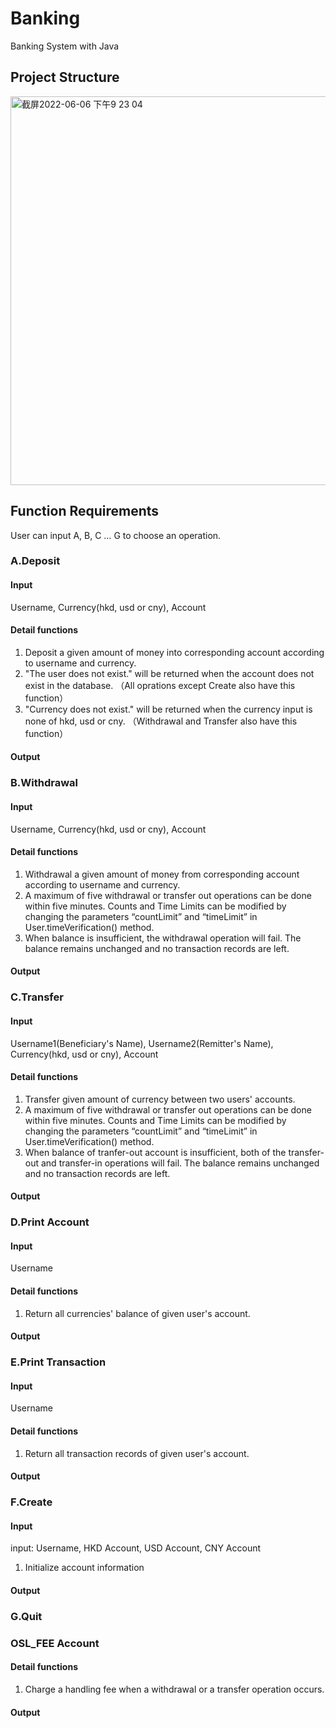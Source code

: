 # Banking
Banking System with Java

## Project Structure
<img width="622" alt="截屏2022-06-06 下午9 23 04" src="https://user-images.githubusercontent.com/67938768/172169210-e6e120f5-5195-4d0a-8c3e-d04b1bd2a76f.png">

## Function Requirements

User can input A, B, C … G to choose an operation.

### A.Deposit
#### Input
Username, Currency(hkd, usd or cny), Account
#### Detail functions
1. Deposit a given amount of money into corresponding account according to username and currency.
2. "The user does not exist." will be returned when the account does not exist in the database. 
   （All oprations except Create also have this function）
3. "Currency does not exist." will be returned when the currency input is none of hkd, usd or cny.
   （Withdrawal and Transfer also have this function）
#### Output

### B.Withdrawal
#### Input
Username, Currency(hkd, usd or cny), Account
#### Detail functions
1. Withdrawal a given amount of money from corresponding account according to username and currency.
2. A maximum of five withdrawal or transfer out operations can be done within five minutes. 
   Counts and Time Limits can be modified by changing the parameters “countLimit” and “timeLimit” in User.timeVerification() method.
3. When balance is insufficient, the withdrawal operation will fail. 
   The balance remains unchanged and no transaction records are left.
#### Output

### C.Transfer
#### Input
Username1(Beneficiary's Name), Username2(Remitter's Name), Currency(hkd, usd or cny), Account
#### Detail functions
1. Transfer given amount of currency between two users' accounts.
2. A maximum of five withdrawal or transfer out operations can be done within five minutes. 
   Counts and Time Limits can be modified by changing the parameters “countLimit” and “timeLimit” in User.timeVerification() method.
3. When balance of tranfer-out account is insufficient, both of the transfer-out and transfer-in operations will fail. 
   The balance remains unchanged and no transaction records are left.
#### Output

### D.Print Account
#### Input
Username
#### Detail functions
1. Return all currencies' balance of given user's account.
#### Output

### E.Print Transaction
#### Input
Username
#### Detail functions
1. Return all transaction records of given user's account.
#### Output

### F.Create
#### Input
input: Username, HKD Account, USD Account, CNY Account
1. Initialize account information
#### Output

### G.Quit

### OSL_FEE Account
#### Detail functions
1. Charge a handling fee when a withdrawal or a transfer operation occurs.

#### Output
